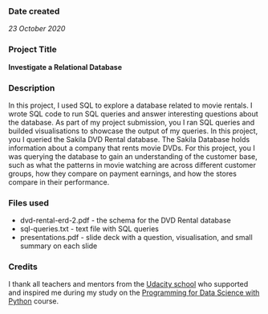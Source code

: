 ### Date created
_23 October 2020_

### Project Title
**Investigate a Relational Database**

### Description
In this project, I used SQL to explore a database related to movie rentals. I wrote SQL code to run SQL queries and answer interesting questions about the database. As part of my project submission, you I ran SQL queries and builded visualisations to showcase the output of my queries.
In this project, you I queried the Sakila DVD Rental database. The Sakila Database holds information about a company that rents movie DVDs. For this project, you I was querying the database to gain an understanding of the customer base, such as what the patterns in movie watching are across different customer groups, how they compare on payment earnings, and how the stores compare in their performance.

### Files used
* dvd-rental-erd-2.pdf - the schema for the DVD Rental database
* sql-queries.txt - text file with SQL queries
* presentations.pdf - slide deck with a question, visualisation, and small summary on each slide

### Credits
I thank all teachers and mentors from the [Udacity school](https://wwww.udacity.com "Udacity home") who supported and inspired me during my study on the [Programming for Data Science with Python](https://https://www.udacity.com/course/programming-for-data-science-nanodegree--nd104 "Course name") course.
